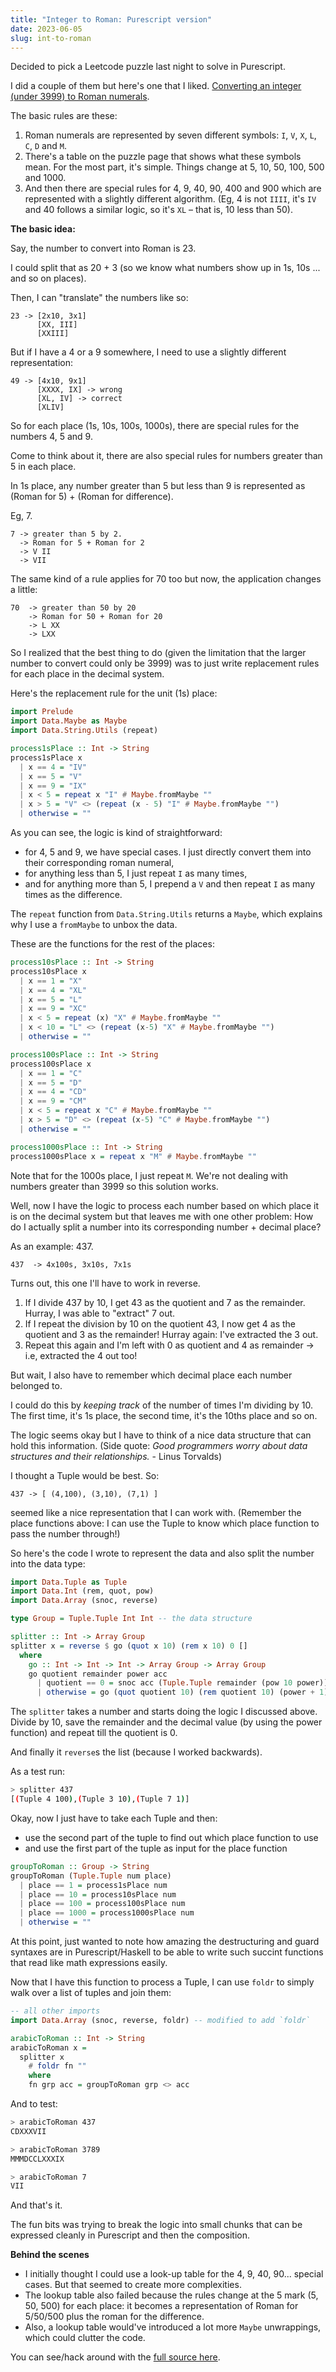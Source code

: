 ```yaml
---
title: "Integer to Roman: Purescript version"
date: 2023-06-05
slug: int-to-roman
---
```


Decided to pick a Leetcode puzzle last night to solve in Purescript.

I did a couple of them but here's one that I liked.
[Converting an integer (under 3999) to Roman numerals](https://leetcode.com/problems/integer-to-roman/).

The basic rules are these:

1. Roman numerals are represented by seven different symbols: `I`, `V`, `X`,
   `L`, `C`, `D` and `M`.
2. There's a table on the puzzle page that shows what these symbols mean. For
   the most part, it's simple. Things change at 5, 10, 50, 100, 500 and 1000.
3. And then there are special rules for 4, 9, 40, 90, 400 and 900 which are
   represented with a slightly different algorithm. (Eg, 4 is not `IIII`, it's
   `IV` and 40 follows a similar logic, so it's `XL` – that is, 10 less than
   50).

**The basic idea:**

Say, the number to convert into Roman is 23.

I could split that as 20 + 3 (so we know what numbers show up in 1s, 10s ... and
so on places).

Then, I can "translate" the numbers like so:

```text
23 -> [2x10, 3x1]
      [XX, III]
      [XXIII]
```

But if I have a 4 or a 9 somewhere, I need to use a slightly different
representation:

```text
49 -> [4x10, 9x1]
      [XXXX, IX] -> wrong
      [XL, IV] -> correct
      [XLIV]
```

So for each place (1s, 10s, 100s, 1000s), there are special rules for the
numbers 4, 5 and 9.

Come to think about it, there are also special rules for numbers greater than 5
in each place.

In 1s place, any number greater than 5 but less than 9 is represented as (Roman
for 5) + (Roman for difference).

Eg, 7.

```text
7 -> greater than 5 by 2.
  -> Roman for 5 + Roman for 2
  -> V II
  -> VII
```

The same kind of a rule applies for 70 too but now, the application changes a
little:

```text
70  -> greater than 50 by 20
    -> Roman for 50 + Roman for 20
    -> L XX
    -> LXX
```

So I realized that the best thing to do (given the limitation that the larger
number to convert could only be 3999) was to just write replacement rules for
each place in the decimal system.

Here's the replacement rule for the unit (1s) place:

```haskell
import Prelude
import Data.Maybe as Maybe
import Data.String.Utils (repeat)

process1sPlace :: Int -> String
process1sPlace x
  | x == 4 = "IV"
  | x == 5 = "V"
  | x == 9 = "IX"
  | x < 5 = repeat x "I" # Maybe.fromMaybe ""
  | x > 5 = "V" <> (repeat (x - 5) "I" # Maybe.fromMaybe "")
  | otherwise = ""
```

As you can see, the logic is kind of straightforward:

- for 4, 5 and 9, we have special cases. I just directly convert them into their
  corresponding roman numeral,
- for anything less than 5, I just repeat `I` as many times,
- and for anything more than 5, I prepend a `V` and then repeat `I` as many
  times as the difference.

The `repeat` function from `Data.String.Utils` returns a `Maybe`, which explains
why I use a `fromMaybe` to unbox the data.

These are the functions for the rest of the places:

```haskell
process10sPlace :: Int -> String
process10sPlace x
  | x == 1 = "X"
  | x == 4 = "XL"
  | x == 5 = "L"
  | x == 9 = "XC"
  | x < 5 = repeat (x) "X" # Maybe.fromMaybe ""
  | x < 10 = "L" <> (repeat (x-5) "X" # Maybe.fromMaybe "")
  | otherwise = ""

process100sPlace :: Int -> String
process100sPlace x
  | x == 1 = "C"
  | x == 5 = "D"
  | x == 4 = "CD"
  | x == 9 = "CM"
  | x < 5 = repeat x "C" # Maybe.fromMaybe ""
  | x > 5 = "D" <> (repeat (x-5) "C" # Maybe.fromMaybe "")
  | otherwise = ""

process1000sPlace :: Int -> String
process1000sPlace x = repeat x "M" # Maybe.fromMaybe ""
```

Note that for the 1000s place, I just repeat `M`. We're not dealing with numbers
greater than 3999 so this solution works.

Well, now I have the logic to process each number based on which place it is on
the decimal system but that leaves me with one other problem: How do I actually
split a number into its corresponding number + decimal place?

As an example: 437.

```text
437  -> 4x100s, 3x10s, 7x1s
```

Turns out, this one I'll have to work in reverse.

1. If I divide 437 by 10, I get 43 as the quotient and 7 as the remainder.
   Hurray, I was able to "extract" 7 out.
2. If I repeat the division by 10 on the quotient 43, I now get 4 as the
   quotient and 3 as the remainder! Hurray again: I've extracted the 3 out.
3. Repeat this again and I'm left with 0 as quotient and 4 as remainder -> i.e,
   extracted the 4 out too!

But wait, I also have to remember which decimal place each number belonged to.

I could do this by _keeping track_ of the number of times I'm dividing by 10.
The first time, it's 1s place, the second time, it's the 10ths place and so on.

The logic seems okay but I have to think of a nice data structure that can hold
this information. (Side quote: _Good programmers worry about data structures and
their relationships._ - Linus Torvalds)

I thought a Tuple would be best. So:

```text
437 -> [ (4,100), (3,10), (7,1) ]
```

seemed like a nice representation that I can work with. (Remember the place
functions above: I can use the Tuple to know which place function to pass the
number through!)

So here's the code I wrote to represent the data and also split the number into
the data type:

```haskell
import Data.Tuple as Tuple
import Data.Int (rem, quot, pow)
import Data.Array (snoc, reverse)

type Group = Tuple.Tuple Int Int -- the data structure

splitter :: Int -> Array Group
splitter x = reverse $ go (quot x 10) (rem x 10) 0 []
  where
    go :: Int -> Int -> Int -> Array Group -> Array Group
    go quotient remainder power acc
      | quotient == 0 = snoc acc (Tuple.Tuple remainder (pow 10 power))
      | otherwise = go (quot quotient 10) (rem quotient 10) (power + 1) (snoc acc (Tuple.Tuple remainder (pow 10 power)))
```

The `splitter` takes a number and starts doing the logic I discussed above.
Divide by 10, save the remainder and the decimal value (by using the power
function) and repeat till the quotient is 0.

And finally it `reverse`s the list (because I worked backwards).

As a test run:

```bash
> splitter 437
[(Tuple 4 100),(Tuple 3 10),(Tuple 7 1)]
```

Okay, now I just have to take each Tuple and then:

- use the second part of the tuple to find out which place function to use
- and use the first part of the tuple as input for the place function

```haskell
groupToRoman :: Group -> String
groupToRoman (Tuple.Tuple num place)
  | place == 1 = process1sPlace num
  | place == 10 = process10sPlace num
  | place == 100 = process100sPlace num
  | place == 1000 = process1000sPlace num
  | otherwise = ""
```

At this point, just wanted to note how amazing the destructuring and guard
syntaxes are in Purescript/Haskell to be able to write such succint functions
that read like math expressions easily.

Now that I have this function to process a Tuple, I can use `foldr` to simply
walk over a list of tuples and join them:

```haskell
-- all other imports
import Data.Array (snoc, reverse, foldr) -- modified to add `foldr`

arabicToRoman :: Int -> String
arabicToRoman x =
  splitter x
    # foldr fn ""
    where
    fn grp acc = groupToRoman grp <> acc
```

And to test:

```bash
> arabicToRoman 437
CDXXXVII

> arabicToRoman 3789
MMMDCCLXXXIX

> arabicToRoman 7
VII
```

And that's it.

The fun bits was trying to break the logic into small chunks that can be
expressed cleanly in Purescript and then the composition.

**Behind the scenes**

- I initially thought I could use a look-up table for the 4, 9, 40, 90...
  special cases. But that seemed to create more complexities.
- The lookup table also failed because the rules change at the 5 mark (5,
  50, 500) for each place: it becomes a representation of Roman for 5/50/500
  plus the roman for the difference.
- Also, a lookup table would've introduced a lot more `Maybe` unwrappings, which
  could clutter the code.

You can see/hack around with the
[full source here](https://try.purescript.org/?code=LYewJgrgNgpgBAWQIYEsB2cDuALGAnGAKEJWAAcQ8AXOABQKgjCJPMpoFEAzLmAYxoAKbrwEBKVhWpwAKngCetCAQDKfPCjJDsARgA0cbACYDZA1RgAPKgagoAzjbjpmaJ3bQBrAwTTM8BnzgMBKkUjQAIkhUSAB0AIJ4eEjycIL2aCB8BlwgUGABcAQAbvj2IZLscFExscjyAEbwSPaIKU2V0jVxAJJuaQTABgCOECBOFJihbF3RcSpUGmgA5rEAqlQoUK2CBGQw0dPh1XOxMhBksHAtshewhAC0D84zkacAYnlgSA1Xgrn5PASQjAVAYABc4LgIn4NDWaBQVBBYLgAF5CHAijA-Pg4AASQw6NIWaz467JBooPgyEAAJRAoIwAGYAOwADgAnBJMU8sTi8GTdMSrDQCfZsCBMGT7JdERYBQAWVncuCEMh4LIwez2HT2WhQJB8eCQuB9GgPAB8cAWS2Wao1Ru1uv1hvgllVmIAPnB3ajUXAFWi4AAiHoANWDGLg3t9-oArEHgxGozG0f6OYmegANSNen1wAA8cAT-r2Bxo7tDwbgAGI2o0YLEuBrgPUmiHc9H81aSyGI4WrbsYPtoml3c842IQz1q3W243mwz5x2Vd7xrg8JgHPB-cHI-bNU6AAx6g1GuAms1wS3WxboO3qw86k8u8-ulP5v1wIm7nMf2MBomWYADKdqmX69sGoH-mmcAZr%2BADCYH5kWvZlqOgiWFOwY5rW9ZNE2LbLnuMFFjoR6JqBA4DMO5Zjg8k4hrhc7tAuRGsSuH7rvgW7lImnYHo6z4vmexpQleN42veglasJp6uvmMFfj%2BIZIUp8aJhEyEAYGu4IVp6lwYmCEINphbFkG6EVqps74WxS4cSRebuj2mnVgWg5WfRjHBkheHzoRDkNpxebcZu278VGMnHkeIkKZe-SSXeKzRcJcVvpZtGjpWpn%2BaxgWto5%2B5UPI%2BxwAA4hqFxBuclyNrVVxXmaxAynYVDyhe4mJVaiTJKklUgBchCtXKuK%2BlipR4HxBLLCAaSjOM%2BbkVOQ7AEtR5ThRADaAC6UY4Pg8BRpis2daa3XneaVoST1SQpBVVVkNet19Q9g1kMdcCnQtmzYjQgxgv4cCTLihp8B6mKQ96P0oH9sEUf6GRZNcfDg4IDX1Xc8AAy4uKCJM34USDQIqpDXZhbxO5fXNgg-XAMNw8tNFrQz-RM-jkq4gA1N%2BK1I%2BDYNpBjZxY1ioK4wKHNSuRwOcyTKqfYQyyPTS9KMmdA3VUltpKyrdIMkgGDo1jIt1XAaAQGtlyuquwOibBKmPkJzr2xbwAftb57KQjwMOrJ5Hyeebse-b3s%2B07-uxYH8DB3mns7v65GxUGEcxelMeW1xVAbpTkWYoQSAUlSqsGxCXVXbeOuFz8xf6%2Br41RiN7VjZ9dYAgUcBcBgTmQwdBCfV3X14E9gv%2Bsr70l%2BrytPR5KN8Ir48XDSUkrBrj3PZX0mL2Qy-JcsQsmxj1xwA0U67oI7lWuKkrH7PwYGJfcDX1KDTUcGYidvnvLb71KS77aZ1f79XXtraS39HpAP-veH0rR-TtygJ3bu1ZLD2EeM8TEfd4CD1fkgIM28oGr1wXfSEj8GiKzJuQyGn0gA).
